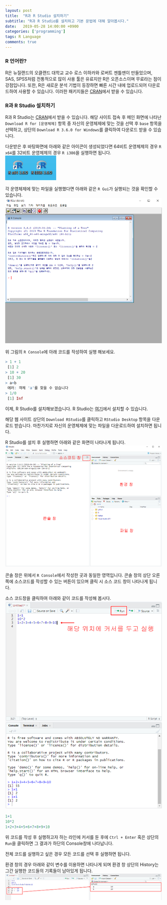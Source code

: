 ```yaml
---
layout: post
title:  "R과 R Studio 설치하기"
subtitle: "R과 R Studio를 설치하고 기본 문법에 대해 알아봅시다."
date:   2019-05-28 14:00:00 +0900
categories: ['programming']
tags: R Language
comments: true
---
```


### R 언어란?
R은 뉴질랜드의 오클랜드 대학교 교수 로스 이하카와 로버트 젠틀맨이 만들었으며, SAS, SPSS처럼 전통적으로 많이 사용 툴은 유료지만 R은 오픈소스이며 무료라는 점이 강점입니다.
또한, R은 새로운 분석 기법이 등장하면 빠른 시간 내에 업로드되어 다운로드하여 사용할 수 있습니다. 이러한 패키지들은 [CRAN](https://cran.r-project.org/)에서 받을 수 있습니다.

### R과 R Studio 설치하기
R과 R Studio는 [CRAN](https://cran.r-project.org/)에서 받을 수 있습니다. 해당 사이트 접속 후 메인 화면에 나타난 `Download R for [운영체제]` 항목 중 자신의 운영체제에 맞는 것을 선택 후 `base` 항목을 선택하고, 상단의 `Download R 3.6.0 for Windows`를 클릭하여 다운로드 받을 수 있습니다.

다운받은 후 바탕화면에 아래와 같은 아이콘이 생성되었다면 64비트 운영체제의 경우 `R x64`를 32비트 운영체제의 경우 `R i386`을 실행하면 됩니다.
![r_icon](/img/r/basic/r_icon.png)

각 운영체제에 맞는 파일을 실행했다면 아래와 같은 `R Gui`가 실행되는 것을 확인할 수 있습니다.
![r_gui](/img/r/basic/r_gui.png)

위 그림의 `R Console`에 아래 코드를 작성하여 실행 해보세요.

```r
> 1 + 1
 [1] 2
> 10 + 20
 [1] 30
> a+b
 에러: 객체 'a'를 찾을 수 없습니다
> 1/0
 [1] Inf
```

이제, R Studio를 설치해보겠습니다. R Studio는 [여기](https://www.rstudio.com/)에서 설치할 수 있습니다.

해당 웹 사이트 상단의 `Download RStudio`를 클릭하고 `RStudio Desktop` 항목을 다운로드 받습니다. 마찬가지로 자신의 운영체제에 맞는 파일을 다운로드하여 설치하면 됩니다.

R Studio를 설치 후 실행하면 아래와 같은 화면이 나타나게 됩니다.
![r_studio](/img/r/basic/r_studio.png)

콘솔 창은 위에서 `R Console`에서 작성한 곳과 동일한 영역입니다.
콘솔 창의 상단 오른쪽에 소스코드를 작성할 수 있는 버튼이 있으며 클릭 시 소스 코드 창이 나타나게 됩니다.

소스 코드창을 클릭하여 아래와 같이 코드를 작성해 봅시다.
![r_studio_source.png](/img/r/basic/r_studio_source.png)

```r
1+1
10*2
1+2+3+4+5+6+7+8+9+10
```

위 코드를 작성 후 실행하고자 하는 라인에 커서를 둔 후에 `Ctrl + Enter` 혹은 상단의 `Run`을 클릭하면 그 결과가 하단의 Console창에 나타납니다.

전체 코드를 실행하고 싶은 경우 모든 코드를 선택 후 실행하면 됩니다.

환경 창의 경우 아래와 같이 변수를 이용하면 나타나게 되며 환경 창 상단의 History는 그간 실행한 코드들의 기록들이 남아있게 됩니다.
![r_env](/img/r/basic/r_env.png)


